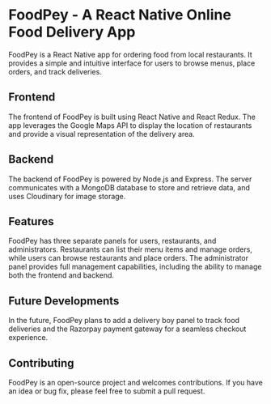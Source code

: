 # FoodPey - A React Native Online Food Delivery App

FoodPey is a React Native app for ordering food from local restaurants. It provides a simple and intuitive interface for users to browse menus, place orders, and track deliveries.

## Frontend

The frontend of FoodPey is built using React Native and React Redux. The app leverages the Google Maps API to display the location of restaurants and provide a visual representation of the delivery area.

## Backend

The backend of FoodPey is powered by Node.js and Express. The server communicates with a MongoDB database to store and retrieve data, and uses Cloudinary for image storage.

## Features

FoodPey has three separate panels for users, restaurants, and administrators. Restaurants can list their menu items and manage orders, while users can browse restaurants and place orders. The administrator panel provides full management capabilities, including the ability to manage both the frontend and backend.

## Future Developments

In the future, FoodPey plans to add a delivery boy panel to track food deliveries and the Razorpay payment gateway for a seamless checkout experience.

## Contributing

FoodPey is an open-source project and welcomes contributions. If you have an idea or bug fix, please feel free to submit a pull request.
